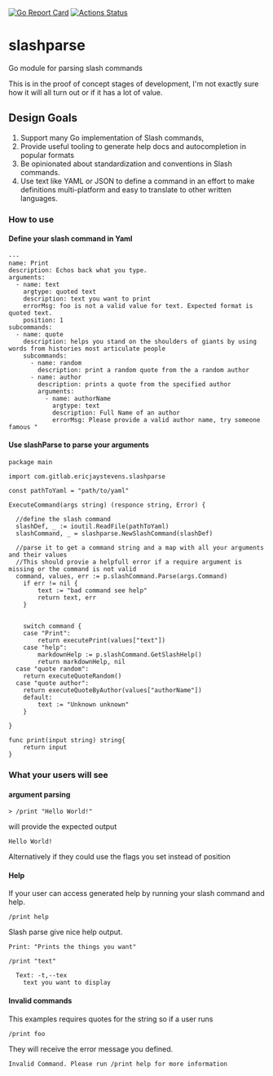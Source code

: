 [![Go Report Card](https://goreportcard.com/badge/github.com/ericjaystevens/slashparse)](https://goreportcard.com/report/github.com/ericjaystevens/slashparse)
[![Actions Status](https://github.com/ericjaystevens/slashparse/workflows/Go/badge.svg)](https://github.com/ericjaystevens/slashparse/actions)


# slashparse
Go module for parsing slash commands

This is in the proof of concept stages of development, I'm not exactly sure how it will all turn out or if it has a lot of value.

## Design Goals

1. Support many Go implementation of Slash commands,  
1. Provide useful tooling to generate help docs and autocompletion in popular formats
1. Be opinionated about standardization and conventions in Slash commands.
1. Use text like YAML or JSON to define a command in an effort to make definitions multi-platform and easy to translate to other written languages. 


### How to use

#### Define your slash command in Yaml

```
---
name: Print
description: Echos back what you type.
arguments:
  - name: text
    argtype: quoted text
    description: text you want to print
    errorMsg: foo is not a valid value for text. Expected format is quoted text.
    position: 1
subcommands:
  - name: quote
    description: helps you stand on the shoulders of giants by using words from histories most articulate people
    subcommands:
      - name: random
        description: print a random quote from the a random author
      - name: author
        description: prints a quote from the specified author
        arguments:
          - name: authorName
            argtype: text
            description: Full Name of an author
            errorMsg: Please provide a valid author name, try someone famous "
```

#### Use slashParse to parse your arguments

```
package main

import com.gitlab.ericjaystevens.slashparse

const pathToYaml = "path/to/yaml"

ExecuteCommand(args string) (responce string, Error) {

  //define the slash command
  slashDef, _ := ioutil.ReadFile(pathToYaml)
  slashCommand, _ = slashparse.NewSlashCommand(slashDef)
	
  //parse it to get a command string and a map with all your arguments and their values
  //This should provie a helpfull error if a require argument is missing or the command is not valid
  command, values, err := p.slashCommand.Parse(args.Command)
	if err != nil {
		text := "bad command see help"
		return text, err
	}


	switch command {
	case "Print":
		return executePrint(values["text"])
	case "help":
		markdownHelp := p.slashCommand.GetSlashHelp()
		return markdownHelp, nil
  case "quote random":
    return executeQuoteRandom()
  case "quote author":
    return executeQuoteByAuthor(values["authorName"])
	default:
		text := "Unknown unknown"
	}

}

func print(input string) string{
	return input
}
```

### What your users will see

#### argument parsing

```
> /print "Hello World!"
```

will provide the expected output

```
Hello World!
```

Alternatively if they could use the flags you set instead of position

#### Help

If your user can access generated help by running your slash command and help. 

```
/print help
```

Slash parse give nice help output. 

```
Print: "Prints the things you want"

/print "text"

  Text: -t,--tex
    text you want to display
```


#### Invalid commands

This examples requires quotes for the string so if a user runs

```
/print foo
```

They will receive the error message you defined.

```
Invalid Command. Please run /print help for more information
```
